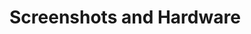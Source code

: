 # Screenshots and Hardware #

![![](http://ehalos.googlecode.com/svn/trunk/www_stuff/pictures/demo_halos_1.png)](http://ehalos.googlecode.com/svn/trunk/www_stuff/pictures/demo_halos_1.png)

![![](http://ehalos.googlecode.com/svn/trunk/www_stuff/pictures/demo_halos_2.png)](http://ehalos.googlecode.com/svn/trunk/www_stuff/pictures/demo_halos_2.png)

![![](http://ehalos.googlecode.com/svn/trunk/www_stuff/pictures/demo_halos_3.png)](http://ehalos.googlecode.com/svn/trunk/www_stuff/pictures/demo_halos_3.png)

![![](http://ehalos.googlecode.com/svn/trunk/www_stuff/pictures/demo_halos_4.png)](http://ehalos.googlecode.com/svn/trunk/www_stuff/pictures/demo_halos_4.png)

![![](http://ehalos.googlecode.com/svn/trunk/www_stuff/pictures/demo_halos_5.png)](http://ehalos.googlecode.com/svn/trunk/www_stuff/pictures/demo_halos_5.png)